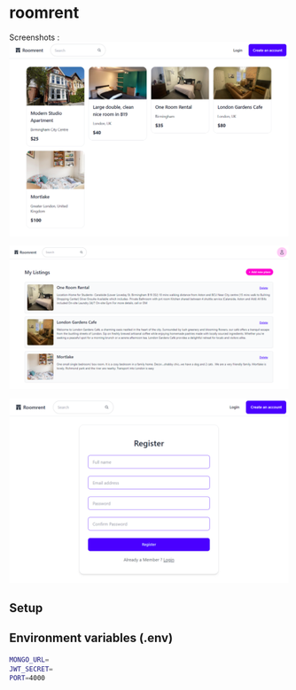 # roomrent

Screenshots :
![ss1](https://github.com/iuashrafi/roomrent/blob/main/screenshots/Roomrent.png)

![ss2](https://github.com/iuashrafi/roomrent/blob/main/screenshots/listing3.png)

![ss3](https://github.com/iuashrafi/roomrent/blob/main/screenshots/register2.png)

## Setup

## Environment variables (.env)

```bash
MONGO_URL=
JWT_SECRET=
PORT=4000
```
